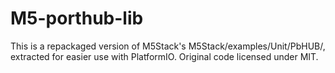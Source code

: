 # M5-porthub-lib

This is a repackaged version of M5Stack's M5Stack/examples/Unit/PbHUB/, extracted for easier use with PlatformIO.
Original code licensed under MIT.
